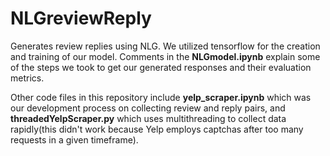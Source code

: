 # NLGreviewReply
Generates review replies using NLG. We utilized tensorflow for the creation and training of our model. Comments in the **NLGmodel.ipynb** explain some of the steps we took to get our generated responses and their evaluation metrics.

Other code files in this repository include **yelp_scraper.ipynb** which was our development process on collecting review and reply pairs, and **threadedYelpScraper.py** which uses multithreading to collect data rapidly(this didn't work because Yelp employs captchas after too many requests in a given timeframe). 
